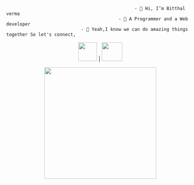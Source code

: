                                                     - 👋 Hi, I’m Bitthal verma
                                              - 👀 A Programmer and a Web developer
                                - 🌱 Yeah,I know we can do amazing things together So let's connect,
   <p align="center"><a href="https://www.linkedin.com/in/bitthal-verma-17383520a/"><img src="https://github.com/bcoder4702/GIF/blob/main/in.jpg" width="50px"></a> | <a href="https://twitter.com/verma_bitthal"><img src="https://github.com/bcoder4702/GIF/blob/main/twitter.jpg" width="55px" height="50px"></a></p>
   <p align="center"><img src="https://github.com/bcoder4702/GIF/blob/main/bitthal_img.gif" width="300px" height="300px" align="center" style="max-width: 100%;"></p> 

<!--                                                       -->
<!---
bcoder4702/bcoder4702 is a ✨ special ✨ repository because its `README.md` (this file) appears on your GitHub profile.
You can click the Preview link to take a look at your changes.
--->
